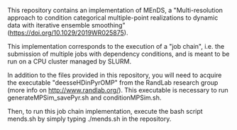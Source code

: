 This repository contains an implementation of MEnDS, a "Multi-resolution approach to condition categorical multiple-point realizations to dynamic data with iterative ensemble smoothing" (https://doi.org/10.1029/2019WR025875).

This implementation corresponds to the execution of a "job chain", i.e. the submission of multiple jobs with dependency conditions, and is meant to be run on a CPU cluster managed by SLURM.

In addition to the files provided in this repository, you will need to acquire the executable "deesseHDinPyrOMP" from the RandLab research group (more info on http://www.randlab.org/). This executable is necessary to run generateMPSim_savePyr.sh and conditionMPSim.sh.

Then, to run this job chain implementation, execute the bash script mends.sh by simply typing ./mends.sh in the repository.

